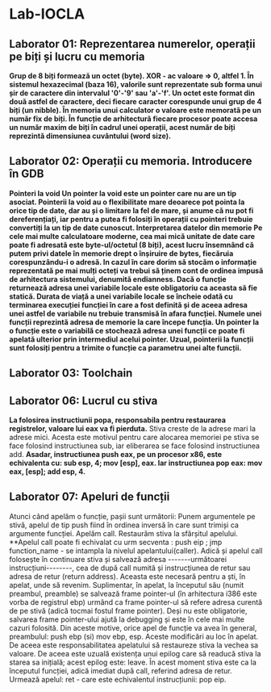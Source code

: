 # Lab-IOCLA

Laborator 01: Reprezentarea numerelor, operații pe biți și lucru cu memoria
-----
**Grup de 8 biți formează un octet (byte).
  XOR - ac valoare => 0, altfel 1.
În sistemul hexazecimal (baza 16), valorile sunt reprezentate sub forma unui șir de caractere din intervalul '0'-'9' sau 'a'-'f'. Un octet este format din două astfel de caractere, deci fiecare caracter corespunde unui grup de 4 biți (un nibble).
În memoria unui calculator o valoare este memorată pe un număr fix de biți. În funcție de arhitectură fiecare procesor poate accesa un număr maxim de biți în cadrul unei operații, acest număr de biți reprezintă dimensiunea cuvântului (word size).**


Laborator 02: Operații cu memoria. Introducere în GDB
-----
**Pointeri la void
Un pointer la void este un pointer care nu are un tip asociat. Pointerii la void au o flexibilitate mare deoarece pot pointa la orice tip de date, dar au și o limitare la fel de mare, și anume că nu pot fi dereferențiați, iar pentru a putea fi folosiți în operații cu pointeri trebuie convertiți la un tip de date cunoscut.
Interpretarea datelor din memorie
Pe cele mai multe calculatoare moderne, cea mai mică unitate de date care poate fi adresată este byte-ul/octetul (8 biți), acest lucru însemnând că putem privi datele în memorie drept o înșiruire de bytes, fiecăruia corespunzându-i o adresă. In cazul în care dorim să stocăm o informație reprezentată pe mai mulți octeți va trebui să ținem cont de ordinea impusă de arhitectura sistemului, denumită endianness.
Dacă o funcție returnează adresa unei variabile locale este obligatoriu ca aceasta să fie statică. Durata de viață a unei variabile locale se încheie odată cu terminarea execuției funcției în care a fost definită și de aceea adresa unei astfel de variabile nu trebuie transmisă în afara funcției.
Numele unei funcții reprezintă adresa de memorie la care începe funcția. Un pointer la o funcție este o variabilă ce stochează adresa unei funcții ce poate fi apelată ulterior prin intermediul acelui pointer. Uzual, pointerii la funcții sunt folosiți pentru a trimite o funcție ca parametru unei alte funcții.**

Laborator 03: Toolchain
-----

Laborator 06: Lucrul cu stiva
-----
**La folosirea instructiunii popa, responsabila pentru restaurarea registrelor, valoare lui eax va fi pierduta.**
Stiva creste de la adrese mari la adrese mici. Acesta este motivul pentru care alocarea memoriei pe stiva se face folosind instructiunea sub, iar eliberarea se face folosind instructiunea add.
**Asadar, instructiunea push eax, pe un procesor x86, este echivalenta cu:
sub esp, 4; 
mov [esp], eax. 
Iar instructiunea pop eax:
mov eax, [esp]; 
add esp, 4.**

Laborator 07: Apeluri de funcții
-----
Atunci când apelăm o funcție, pașii sunt următorii:
Punem argumentele pe stivă, apelul de tip push fiind în ordinea inversă în care sunt trimiși ca argumente funcției.
Apelăm call.
Restaurăm stiva la sfârșitul apelului.
**Apelul call poate fi echivalat cu urm secventa : push eip ; jmp function_name - se intampla la nivelul apelantului(caller). Adică și apelul call folosește în continuare stiva și salvează adresa -------următoarei instrucțiuni--------, cea de după call numită și instrucțiunea de retur sau adresa de retur (return address). Aceasta este necesară pentru a ști, în apelat, unde să revenim. 
Suplimentar, în apelat, la începutul său (numit preambul, preamble) se salvează frame pointer-ul (în arhitectura i386 este vorba de registrul ebp) urmând ca frame pointer-ul să refere adresa curentă de pe stivă (adică tocmai fostul frame pointer). 
Deși nu este obligatorie, salvarea frame pointer-ului ajută la debugging și este în cele mai multe cazuri folosită. Din aceste motive, orice apel de funcție va avea în general, preambulul: push ebp (si) mov ebp, esp.
Aceste modificări au loc în apelat. De aceea este responsabilitatea apelatului să restaureze stiva la vechea sa valoare. De aceea este uzuală existența unui epilog care să readucă stiva la starea sa inițială; acest epilog este: leave.
În acest moment stiva este ca la începutul funcției, adică imediat după call, referind adresa de retur. Urmează apelul: ret - care este echivalentul instrucțiunii: pop eip.






